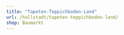 ```yaml
---
title: "Tapeten-Teppichboden-Land"
url: /hallstadt/tapeten-teppichboden-land/
shop: Baumarkt
---
```

